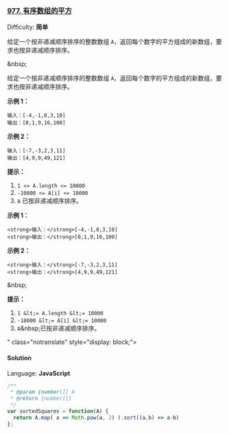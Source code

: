 ### [977\. 有序数组的平方](https://leetcode-cn.com/problems/squares-of-a-sorted-array/)

Difficulty: **简单**

给定一个按非递减顺序排序的整数数组 <code>A</code>，返回每个数字的平方组成的新数组，要求也按非递减顺序排序。</p>

<p>&amp;nbsp;</p>

<p>

给定一个按非递减顺序排序的整数数组 `A`，返回每个数字的平方组成的新数组，要求也按非递减顺序排序。

**示例 1：**

```
输入：[-4,-1,0,3,10]
输出：[0,1,9,16,100]
```

**示例 2：**

```
输入：[-7,-3,2,3,11]
输出：[4,9,9,49,121]
```

**提示：**

1.  `1 <= A.length <= 10000`
2.  `-10000 <= A[i] <= 10000`
3.  `A` 已按非递减顺序排序。

<strong>示例 1：</strong></p>

```
<strong>输入：</strong>[-4,-1,0,3,10]
<strong>输出：</strong>[0,1,9,16,100]
```

<p><strong>示例 2：</strong></p>

```
<strong>输入：</strong>[-7,-3,2,3,11]
<strong>输出：</strong>[4,9,9,49,121]
```

<p>&amp;nbsp;</p>

<p><strong>提示：</strong></p>

<ol>
	<li><code>1 &amp;lt;= A.length &amp;lt;= 10000</code></li>
	<li><code>-10000 &amp;lt;= A[i] &amp;lt;= 10000</code></li>
	<li><code>A</code>&amp;nbsp;已按非递减顺序排序。</li>
</ol>
" class="notranslate" style="display: block;">

#### Solution

Language: **JavaScript**

```javascript
​/**
 * @param {number[]} A
 * @return {number[]}
 */
var sortedSquares = function(A) {
  return A.map( a => Math.pow(a, 2) ).sort((a,b) => a-b)
};
```